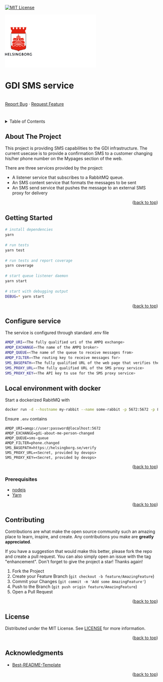 <!-- Improved compatibility of back to top link: See: https://github.com/othneildrew/Best-README-Template/pull/73 -->

<a name="readme-top"></a>

<!--
*** Thanks for checking out the Best-README-Template. If you have a suggestion
*** that would make this better, please fork the repo and create a pull request
*** or simply open an issue with the tag "enhancement".
*** Don't forget to give the project a star!
*** Thanks again! Now go create something AMAZING! :D
-->

<!-- PROJECT SHIELDS -->
<!--
*** I'm using markdown "reference style" links for readability.
*** Reference links are enclosed in brackets [ ] instead of parentheses ( ).
*** See the bottom of this document for the declaration of the reference variables
*** for contributors-url, forks-url, etc. This is an optional, concise syntax you may use.
*** https://www.markdownguide.org/basic-syntax/#reference-style-links
-->

[![MIT License][license-shield]][license-url]

<p>
  <a href="https://github.com/helsingborg-stad/gdi-template">
    <img src="docs/images/hbg-github-logo-combo.png" alt="Logo" width="300">
  </a>
</p>
<h1>GDI SMS service</h1>
<p>
  <br />
  <a href="https://github.com/helsingborg-stad/gdi-template/issues">Report Bug</a>
  ·
  <a href="https://github.com/helsingborg-stad/gdi-template/issues">Request Feature</a>
</p>

#

<!-- TABLE OF CONTENTS -->
<details>
  <summary>Table of Contents</summary>
  <ol>
    <li>
      <a href="#about-the-project">About The Project</a>
    </li>
    <li>
      <a href="#getting-started">Getting Started</a>
      <ul>
        <li><a href="#prerequisites">Prerequisites</a></li>
      </ul>
    </li>
    <li><a href="#roadmap">Roadmap</a></li>
    <li><a href="#contributing">Contributing</a></li>
    <li><a href="#license">License</a></li>
    <li><a href="#acknowledgments">Acknowledgments</a></li>
  </ol>
</details>

<!-- ABOUT THE PROJECT -->

## About The Project

This project is providing SMS capabilities to the GDI infrastructure. The current usecase is to provide a confirmation SMS to
a customer changing his/her phone number on the Mypages section of the web.

There are three services provided by the project:

- A listener service that subscribes to a RabbitMQ queue.
- An SMS content service that formats the messages to be sent
- An SMS send service that pushes the message to an external SMS proxy for delivery

<p align="right">(<a href="#readme-top">back to top</a>)</p>

<!-- GETTING STARTED -->

## Getting Started

```sh
# install dependencies
yarn

# run tests
yarn test

# run tests and report coverage
yarn coverage

# start queue listener daemon
yarn start

# start with debugging output
DEBUG=* yarn start

```

<p align="right">(<a href="#readme-top">back to top</a>)</p>

## Configure service

The service is configured through standard .env file

```sh
AMQP_URI=<The fully qualified uri of the AMPQ exchange>
AMQP_EXCHANGE=<The name of the AMPQ broker>
AMQP_QUEUE=<The name of the queue to receive messages from>
AMQP_FILTER=<The routing key to receive messages for>
SMS_BASEPATH=<The fully qualified URL of the web page that verifies the change>
SMS_PROXY_URL=<The fully qualified URL of the SMS proxy service>
SMS_PROXY_KEY=<The API key to use for the SMS proxy service>
```

## Local environment with docker

Start a dockerized RabitMQ with

```sh
docker run -d --hostname my-rabbit --name some-rabbit -p 5672:5672 -p 888:15672 -e RABBITMQ_DEFAULT_USER=user -e RABBITMQ_DEFAULT_PASS=password rabbitmq:3-management
```

Ensure `.env` contains

```env
AMQP_URI=amqp://user:password@localhost:5672
AMQP_EXCHANGE=gdi-about-me-person-changed
AMQP_QUEUE=sms-queue
AMQP_FILTER=phone.changed
SMS_BASEPATH=https://helsingborg.se/verify
SMS_PROXY_URL=<Secret, provided by devops>
SMS_PROXY_KEY=<Secret, provided by devops>

```

<p align="right">(<a href="#readme-top">back to top</a>)</p>

### Prerequisites

- [nodejs](https://nodejs.org/en/)
- [Yarn](https://classic.yarnpkg.com/lang/en/docs/install)

<p align="right">(<a href="#readme-top">back to top</a>)</p>

<!-- CONTRIBUTING -->

## Contributing

Contributions are what make the open source community such an amazing place to learn, inspire, and create. Any contributions you make are **greatly appreciated**.

If you have a suggestion that would make this better, please fork the repo and create a pull request. You can also simply open an issue with the tag "enhancement".
Don't forget to give the project a star! Thanks again!

1. Fork the Project
2. Create your Feature Branch (`git checkout -b feature/AmazingFeature`)
3. Commit your Changes (`git commit -m 'Add some AmazingFeature'`)
4. Push to the Branch (`git push origin feature/AmazingFeature`)
5. Open a Pull Request

<p align="right">(<a href="#readme-top">back to top</a>)</p>

<!-- LICENSE -->

## License

Distributed under the MIT License. See [LICENSE](LICENSE) for more information.

<p align="right">(<a href="#readme-top">back to top</a>)</p>

<!-- ACKNOWLEDGMENTS -->

## Acknowledgments

- [Best-README-Template](https://github.com/othneildrew/Best-README-Template)

<p align="right">(<a href="#readme-top">back to top</a>)</p>

<!-- MARKDOWN LINKS & IMAGES -->
<!-- https://www.markdownguide.org/basic-syntax/#reference-style-links -->

[license-shield]: https://img.shields.io/github/license/helsingborg-stad/gdi-template.svg?style=for-the-badge
[license-url]: https://github.com/helsingborg-stad/gdi-template/blob/master/LICENSE.txt
